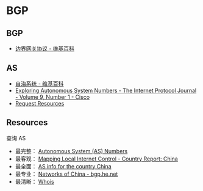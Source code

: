 # BGP

## BGP

- [边界网关协议 - 维基百科](https://zh.wikipedia.org/wiki/%E8%BE%B9%E7%95%8C%E7%BD%91%E5%85%B3%E5%8D%8F%E8%AE%AE)

## AS

- [自治系统 - 维基百科](https://zh.wikipedia.org/wiki/%E8%87%AA%E6%B2%BB%E7%B3%BB%E7%BB%9F)
- [Exploring Autonomous System Numbers - The Internet Protocol Journal - Volume 9, Number 1 - Cisco](https://www.cisco.com/c/en/us/about/press/internet-protocol-journal/back-issues/table-contents-12/autonomous-system-numbers.html)
- [Request Resources](https://www.arin.net/resources/request/asn.html)

## Resources

查询 AS

- 最完整： [Autonomous System (AS) Numbers](http://www.iana.org/assignments/as-numbers/as-numbers.xml)
- 最客观： [Mapping Local Internet Control - Country Report: China](http://cyber.law.harvard.edu/netmaps/country_detail.php/?cc=CN)
- 最全面： [AS info for the country China](https://dnslytics.com/bgp/cn)
- 最专业： [Networks of China - bgp.he.net](https://bgp.he.net/country/CN/)
- 最清晰： [Whois](http://ipwhois.cnnic.cn/)
